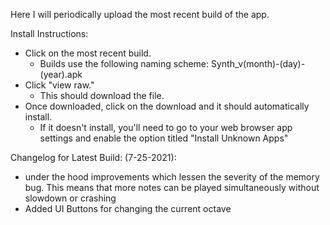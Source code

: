 Here I will periodically upload the most recent build of the app. 

Install Instructions:
- Click on the most recent build. 
  - Builds use the following naming scheme: Synth_v(month)-(day)-(year).apk
- Click "view raw." 
  - This should download the file. 
- Once downloaded, click on the download and it should automatically install. 
  - If it doesn't install, you'll need to go to your web browser app settings and enable the option titled "Install Unknown Apps"

Changelog for Latest Build: (7-25-2021):
- under the hood improvements which lessen the severity of the memory bug. This means that more notes can be played simultaneously without slowdown or crashing
- Added UI Buttons for changing the current octave
